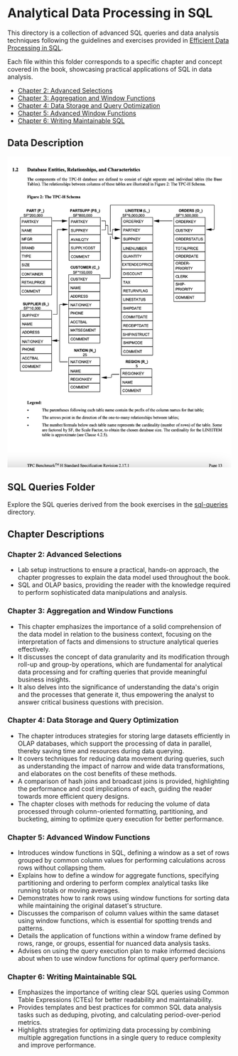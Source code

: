 # Analytical Data Processing in SQL

<p>
This directory is a collection of advanced SQL queries and data analysis techniques following the guidelines and exercises provided in
  <a href="https://josephmachado.gumroad.com/l/analyticalsql">Efficient Data Processing in SQL</a>.
</p>
Each file within this folder corresponds to a specific chapter and concept covered in the book, showcasing practical applications of SQL in data analysis.

<ul>
  <li><a href="#chapter-2-advanced-selections">Chapter 2: Advanced Selections</a></li>
  <li><a href="#chapter-3-aggregation-and-window-functions">Chapter 3: Aggregation and Window Functions</a></li>
  <li><a href="#chapter-4-data-storage-and-query-optimization">Chapter 4: Data Storage and Query Optimization</a></li>
  <li><a href="#chapter-5-advanced-window-functions">Chapter 5: Advanced Window Functions</a></li>
  <li><a href="#chapter-6-writing-maintainable-sql">Chapter 6: Writing Maintainable SQL</a></li>
</ul>

## Data Description

<p align="center">
  <img src="../visuals/tpch_erd.png" alt="TPC-H ERD" width="600" height="700"/>
</p>

## SQL Queries Folder

Explore the SQL queries derived from the book exercises in the [sql-queries](./sql-queries) directory.

## Chapter Descriptions

<h3 id="chapter-2-advanced-selections">Chapter 2: Advanced Selections</h3>

- Lab setup instructions to ensure a practical, hands-on approach, the chapter progresses to explain the data model used throughout the book. 
- SQL and OLAP basics, providing the reader with the knowledge required to perform sophisticated data manipulations and analysis.

<h3 id="#chapter-3-aggregation-and-window-functions">Chapter 3: Aggregation and Window Functions</h3>

- This chapter emphasizes the importance of a solid comprehension of the data model in relation to the business context, focusing on the interpretation of facts and dimensions to structure analytical queries effectively.
- It discusses the concept of data granularity and its modification through roll-up and group-by operations, which are fundamental for analytical data processing and for crafting queries that provide meaningful business insights.
- It also delves into the significance of understanding the data's origin and the processes that generate it, thus empowering the analyst to answer critical business questions with precision.

<h3 id="#chapter-4-data-storage-and-query-optimization">Chapter 4: Data Storage and Query Optimization</h3>

- The chapter introduces strategies for storing large datasets efficiently in OLAP databases, which support the processing of data in parallel, thereby saving time and resources during data querying.
- It covers techniques for reducing data movement during queries, such as understanding the impact of narrow and wide data transformations, and elaborates on the cost benefits of these methods.
- A comparison of hash joins and broadcast joins is provided, highlighting the performance and cost implications of each, guiding the reader towards more efficient query designs.
- The chapter closes with methods for reducing the volume of data processed through column-oriented formatting, partitioning, and bucketing, aiming to optimize query execution for better performance.

<h3 id="#chapter-5-advanced-window-functions">Chapter 5: Advanced Window Functions</h3>

- Introduces window functions in SQL, defining a window as a set of rows grouped by common column values for performing calculations across rows without collapsing them.
- Explains how to define a window for aggregate functions, specifying partitioning and ordering to perform complex analytical tasks like running totals or moving averages.
- Demonstrates how to rank rows using window functions for sorting data while maintaining the original dataset's structure.
- Discusses the comparison of column values within the same dataset using window functions, which is essential for spotting trends and patterns.
- Details the application of functions within a window frame defined by rows, range, or groups, essential for nuanced data analysis tasks.
- Advises on using the query execution plan to make informed decisions about when to use window functions for optimal query performance.

<h3 id="#chapter-6-writing-maintainable-sql">Chapter 6: Writing Maintainable SQL</h3>

- Emphasizes the importance of writing clear SQL queries using Common Table Expressions (CTEs) for better readability and maintainability.
- Provides templates and best practices for common SQL data analysis tasks such as deduping, pivoting, and calculating period-over-period metrics.
- Highlights strategies for optimizing data processing by combining multiple aggregation functions in a single query to reduce complexity and improve performance.